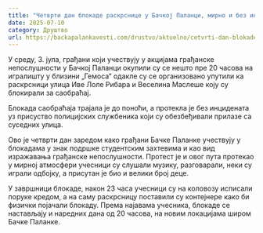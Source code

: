 ```yaml
---
title: "Четврти дан блокаде раскрснице у Бачкој Паланци, мирно и без инцидената"
date: 2025-07-10
category: Друштво
url: https://backapalankavesti.com/drustvo/aktuelno/cetvrti-dan-blokade-raskrsnice-u-backoj-palanci-mirno-i-bez-incidenata/
---
```


У среду, 3. јула, грађани који учествују у акцијама грађанске непослушности у Бачкој Паланци окупили су се нешто пре 20 часова на игралишту у близини „Гемосa“ одакле су се организовано упутили ка раскрсници улица Иве Лоле Рибара и Веселина Маслеше коју су блокирали за саобраћај.

Блокада саобраћаја трајала је до поноћи, а протекла је без инцидената уз присуство полицијских службеника који су обезбеђивали прилазе са суседних улица.

Ово је четврти дан заредом како грађани Бачке Паланке учествују у блокадама у знак подршке студентским захтевима и као вид изражавања грађанске непослушности. Протест је и овог пута протекао у мирној атмосфери учесници су слушали музику, разговарали, неки су играли одбојку, а присутан је био и велики број деце.

У завршници блокаде, након 23 часа учесници су на коловозу исписали поруке кредом, а на саму раскрсницу поставили су контејнере како би физички појачали блокаду. Према најавама учесника, блокаде се настављају и наредних дана од 20 часова, на новим локацијама широм Бачке Паланке.
